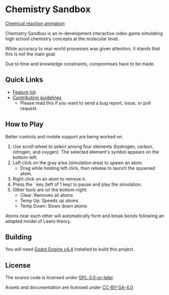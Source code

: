 # Chemistry Sandbox

[Chemical reaction animation](img/reaction-anim.gif)

Chemistry Sandbox is an in-development interactive video game simulating high school chemistry concepts at the molecular level.

While accuracy to real-world processes was given attention, it stands that this is not the main goal.

Due to time and knowledge constraints, compromises have to be made.

## Quick Links

- [Feature list](FEATURES.md)
- [Contributing guidelines](CONTRIBUTING.md)
	- Please read this if you want to send a bug report, issue, or pull request.

## How to Play

Better controls and mobile support are being worked on.

1. Use scroll wheel to select among four elements (hydrogen, carbon, nitrogen, and oxygen). The selected element's symbol appears on the bottom-left.
2. Left click on the gray area (simulation area) to spawn an atom.
	- Drag while holding left click, then release to launch the spawned atom.
3. Right click on an atom to remove it.
4. Press the \` key (left of 1 key) to pause and play the simulation.
5. Other tools are on the bottom-right:
	- Clear: Removes all atoms
	- Temp Up: Speeds up atoms
	- Temp Down: Slows down atoms

Atoms near each other will automatically form and break bonds following an adapted model of Lewis theory.

## Building

You will need [Godot Engine v4.4](https://godotengine.org/download/archive/4.4-stable) installed to build this project.

## License

The source code is licensed under [GPL-3.0-or-later](https://www.gnu.org/licenses/gpl-3.0).

Assets and documentation are licensed under [CC-BY-SA-4.0](https://creativecommons.org/licenses/by-sa/4.0).